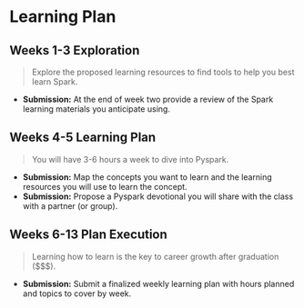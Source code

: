 # Learning Plan

## Weeks 1-3 Exploration

> Explore the proposed learning resources to find tools to help you best learn Spark.
- __Submission:__ At the end of week two provide a review of the Spark learning materials you anticipate using.

## Weeks 4-5 Learning Plan

> You will have 3-6 hours a week to dive into Pyspark.
- __Submission:__ Map the concepts you want to learn and the learning resources you will use to learn the concept.
- __Submission:__ Propose a Pyspark devotional you will share with the class with a partner (or group). 

## Weeks 6-13 Plan Execution

> Learning how to learn is the key to career growth after graduation ($$$).
- __Submission:__ Submit a finalized weekly learning plan with hours planned and topics to cover by week.
